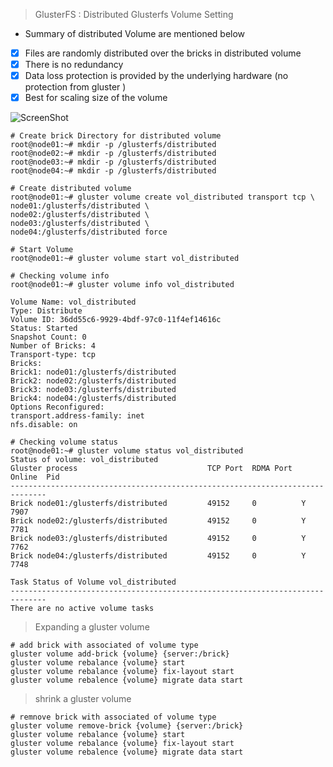 >GlusterFS : Distributed Glusterfs Volume Setting
* Summary of distributed Volume are mentioned below
- [x] Files are randomly distributed over the bricks in distributed volume
- [x] There is no redundancy
- [x] Data loss protection is provided by the underlying hardware (no protection from gluster )
- [x] Best for scaling size of the volume

![ScreenShot](https://cloud.githubusercontent.com/assets/10970993/7412364/ac0a300c-ef5f-11e4-8599-e7d06de1165c.png)
```
# Create brick Directory for distributed volume
root@node01:~# mkdir -p /glusterfs/distributed
root@node02:~# mkdir -p /glusterfs/distributed
root@node03:~# mkdir -p /glusterfs/distributed
root@node04:~# mkdir -p /glusterfs/distributed

# Create distributed volume 
root@node01:~# gluster volume create vol_distributed transport tcp \
node01:/glusterfs/distributed \
node02:/glusterfs/distributed \
node03:/glusterfs/distributed \
node04:/glusterfs/distributed force

# Start Volume
root@node01:~# gluster volume start vol_distributed

# Checking volume info
root@node01:~# gluster volume info vol_distributed

Volume Name: vol_distributed
Type: Distribute
Volume ID: 36dd55c6-9929-4bdf-97c0-11f4ef14616c
Status: Started
Snapshot Count: 0
Number of Bricks: 4
Transport-type: tcp
Bricks:
Brick1: node01:/glusterfs/distributed
Brick2: node02:/glusterfs/distributed
Brick3: node03:/glusterfs/distributed
Brick4: node04:/glusterfs/distributed
Options Reconfigured:
transport.address-family: inet
nfs.disable: on

# Checking volume status
root@node01:~# gluster volume status vol_distributed
Status of volume: vol_distributed
Gluster process                             TCP Port  RDMA Port  Online  Pid
------------------------------------------------------------------------------
Brick node01:/glusterfs/distributed         49152     0          Y       7907 
Brick node02:/glusterfs/distributed         49152     0          Y       7781 
Brick node03:/glusterfs/distributed         49152     0          Y       7762 
Brick node04:/glusterfs/distributed         49152     0          Y       7748 
 
Task Status of Volume vol_distributed
------------------------------------------------------------------------------
There are no active volume tasks
```
>Expanding a gluster volume
```
# add brick with associated of volume type
gluster volume add-brick {volume} {server:/brick}
gluster volume rebalance {volume} start
gluster volume rebalance {volume} fix-layout start
gluster volume rebalence {volume} migrate data start
```
>shrink a gluster volume
```
# remnove brick with associated of volume type
gluster volume remove-brick {volume} {server:/brick}
gluster volume rebalance {volume} start
gluster volume rebalance {volume} fix-layout start
gluster volume rebalence {volume} migrate data start
```
